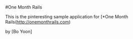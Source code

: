 #One Month Rails

This is the pinteresting sample application for 
[*One Month Rails(http://onemonthrails.com)

by [Bo Yoon]